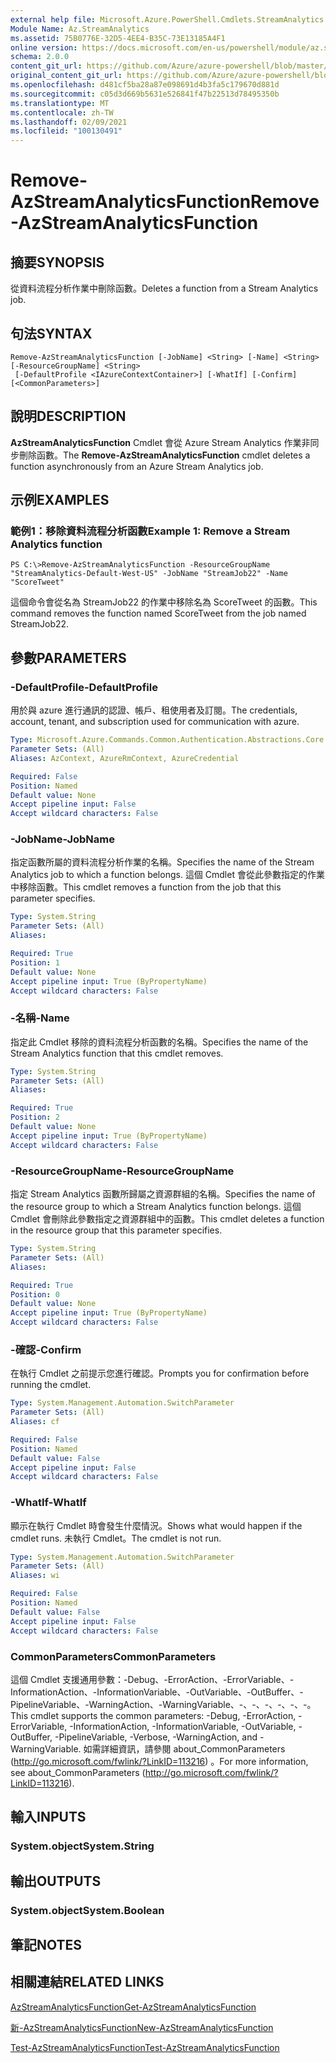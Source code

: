 ```yaml
---
external help file: Microsoft.Azure.PowerShell.Cmdlets.StreamAnalytics.dll-Help.xml
Module Name: Az.StreamAnalytics
ms.assetid: 75B0776E-32D5-4EE4-B35C-73E13185A4F1
online version: https://docs.microsoft.com/en-us/powershell/module/az.streamanalytics/remove-azstreamanalyticsfunction
schema: 2.0.0
content_git_url: https://github.com/Azure/azure-powershell/blob/master/src/StreamAnalytics/StreamAnalytics/help/Remove-AzStreamAnalyticsFunction.md
original_content_git_url: https://github.com/Azure/azure-powershell/blob/master/src/StreamAnalytics/StreamAnalytics/help/Remove-AzStreamAnalyticsFunction.md
ms.openlocfilehash: d481cf5ba28a87e098691d4b3fa5c179670d881d
ms.sourcegitcommit: c05d3d669b5631e526841f47b22513d78495350b
ms.translationtype: MT
ms.contentlocale: zh-TW
ms.lasthandoff: 02/09/2021
ms.locfileid: "100130491"
---
```

# <span data-ttu-id="2a556-101">Remove-AzStreamAnalyticsFunction</span><span class="sxs-lookup"><span data-stu-id="2a556-101">Remove-AzStreamAnalyticsFunction</span></span>

## <span data-ttu-id="2a556-102">摘要</span><span class="sxs-lookup"><span data-stu-id="2a556-102">SYNOPSIS</span></span>
<span data-ttu-id="2a556-103">從資料流程分析作業中刪除函數。</span><span class="sxs-lookup"><span data-stu-id="2a556-103">Deletes a function from a Stream Analytics job.</span></span>

## <span data-ttu-id="2a556-104">句法</span><span class="sxs-lookup"><span data-stu-id="2a556-104">SYNTAX</span></span>

```
Remove-AzStreamAnalyticsFunction [-JobName] <String> [-Name] <String> [-ResourceGroupName] <String>
 [-DefaultProfile <IAzureContextContainer>] [-WhatIf] [-Confirm] [<CommonParameters>]
```

## <span data-ttu-id="2a556-105">說明</span><span class="sxs-lookup"><span data-stu-id="2a556-105">DESCRIPTION</span></span>
<span data-ttu-id="2a556-106">**AzStreamAnalyticsFunction** Cmdlet 會從 Azure Stream Analytics 作業非同步刪除函數。</span><span class="sxs-lookup"><span data-stu-id="2a556-106">The **Remove-AzStreamAnalyticsFunction** cmdlet deletes a function asynchronously from an Azure Stream Analytics job.</span></span>

## <span data-ttu-id="2a556-107">示例</span><span class="sxs-lookup"><span data-stu-id="2a556-107">EXAMPLES</span></span>

### <span data-ttu-id="2a556-108">範例1：移除資料流程分析函數</span><span class="sxs-lookup"><span data-stu-id="2a556-108">Example 1: Remove a Stream Analytics function</span></span>
```
PS C:\>Remove-AzStreamAnalyticsFunction -ResourceGroupName "StreamAnalytics-Default-West-US" -JobName "StreamJob22" -Name "ScoreTweet"
```

<span data-ttu-id="2a556-109">這個命令會從名為 StreamJob22 的作業中移除名為 ScoreTweet 的函數。</span><span class="sxs-lookup"><span data-stu-id="2a556-109">This command removes the function named ScoreTweet from the job named StreamJob22.</span></span>

## <span data-ttu-id="2a556-110">參數</span><span class="sxs-lookup"><span data-stu-id="2a556-110">PARAMETERS</span></span>

### <span data-ttu-id="2a556-111">-DefaultProfile</span><span class="sxs-lookup"><span data-stu-id="2a556-111">-DefaultProfile</span></span>
<span data-ttu-id="2a556-112">用於與 azure 進行通訊的認證、帳戶、租使用者及訂閱。</span><span class="sxs-lookup"><span data-stu-id="2a556-112">The credentials, account, tenant, and subscription used for communication with azure.</span></span>

```yaml
Type: Microsoft.Azure.Commands.Common.Authentication.Abstractions.Core.IAzureContextContainer
Parameter Sets: (All)
Aliases: AzContext, AzureRmContext, AzureCredential

Required: False
Position: Named
Default value: None
Accept pipeline input: False
Accept wildcard characters: False
```

### <span data-ttu-id="2a556-113">-JobName</span><span class="sxs-lookup"><span data-stu-id="2a556-113">-JobName</span></span>
<span data-ttu-id="2a556-114">指定函數所屬的資料流程分析作業的名稱。</span><span class="sxs-lookup"><span data-stu-id="2a556-114">Specifies the name of the Stream Analytics job to which a function belongs.</span></span>
<span data-ttu-id="2a556-115">這個 Cmdlet 會從此參數指定的作業中移除函數。</span><span class="sxs-lookup"><span data-stu-id="2a556-115">This cmdlet removes a function from the job that this parameter specifies.</span></span>

```yaml
Type: System.String
Parameter Sets: (All)
Aliases:

Required: True
Position: 1
Default value: None
Accept pipeline input: True (ByPropertyName)
Accept wildcard characters: False
```

### <span data-ttu-id="2a556-116">-名稱</span><span class="sxs-lookup"><span data-stu-id="2a556-116">-Name</span></span>
<span data-ttu-id="2a556-117">指定此 Cmdlet 移除的資料流程分析函數的名稱。</span><span class="sxs-lookup"><span data-stu-id="2a556-117">Specifies the name of the Stream Analytics function that this cmdlet removes.</span></span>

```yaml
Type: System.String
Parameter Sets: (All)
Aliases:

Required: True
Position: 2
Default value: None
Accept pipeline input: True (ByPropertyName)
Accept wildcard characters: False
```

### <span data-ttu-id="2a556-118">-ResourceGroupName</span><span class="sxs-lookup"><span data-stu-id="2a556-118">-ResourceGroupName</span></span>
<span data-ttu-id="2a556-119">指定 Stream Analytics 函數所歸屬之資源群組的名稱。</span><span class="sxs-lookup"><span data-stu-id="2a556-119">Specifies the name of the resource group to which a Stream Analytics function belongs.</span></span>
<span data-ttu-id="2a556-120">這個 Cmdlet 會刪除此參數指定之資源群組中的函數。</span><span class="sxs-lookup"><span data-stu-id="2a556-120">This cmdlet deletes a function in the resource group that this parameter specifies.</span></span>

```yaml
Type: System.String
Parameter Sets: (All)
Aliases:

Required: True
Position: 0
Default value: None
Accept pipeline input: True (ByPropertyName)
Accept wildcard characters: False
```

### <span data-ttu-id="2a556-121">-確認</span><span class="sxs-lookup"><span data-stu-id="2a556-121">-Confirm</span></span>
<span data-ttu-id="2a556-122">在執行 Cmdlet 之前提示您進行確認。</span><span class="sxs-lookup"><span data-stu-id="2a556-122">Prompts you for confirmation before running the cmdlet.</span></span>

```yaml
Type: System.Management.Automation.SwitchParameter
Parameter Sets: (All)
Aliases: cf

Required: False
Position: Named
Default value: False
Accept pipeline input: False
Accept wildcard characters: False
```

### <span data-ttu-id="2a556-123">-WhatIf</span><span class="sxs-lookup"><span data-stu-id="2a556-123">-WhatIf</span></span>
<span data-ttu-id="2a556-124">顯示在執行 Cmdlet 時會發生什麼情況。</span><span class="sxs-lookup"><span data-stu-id="2a556-124">Shows what would happen if the cmdlet runs.</span></span>
<span data-ttu-id="2a556-125">未執行 Cmdlet。</span><span class="sxs-lookup"><span data-stu-id="2a556-125">The cmdlet is not run.</span></span>

```yaml
Type: System.Management.Automation.SwitchParameter
Parameter Sets: (All)
Aliases: wi

Required: False
Position: Named
Default value: False
Accept pipeline input: False
Accept wildcard characters: False
```

### <span data-ttu-id="2a556-126">CommonParameters</span><span class="sxs-lookup"><span data-stu-id="2a556-126">CommonParameters</span></span>
<span data-ttu-id="2a556-127">這個 Cmdlet 支援通用參數：-Debug、-ErrorAction、-ErrorVariable、-InformationAction、-InformationVariable、-OutVariable、-OutBuffer、-PipelineVariable、-WarningAction、-WarningVariable、-、-、-、-、-、-。</span><span class="sxs-lookup"><span data-stu-id="2a556-127">This cmdlet supports the common parameters: -Debug, -ErrorAction, -ErrorVariable, -InformationAction, -InformationVariable, -OutVariable, -OutBuffer, -PipelineVariable, -Verbose, -WarningAction, and -WarningVariable.</span></span> <span data-ttu-id="2a556-128">如需詳細資訊，請參閱 about_CommonParameters (http://go.microsoft.com/fwlink/?LinkID=113216) 。</span><span class="sxs-lookup"><span data-stu-id="2a556-128">For more information, see about_CommonParameters (http://go.microsoft.com/fwlink/?LinkID=113216).</span></span>

## <span data-ttu-id="2a556-129">輸入</span><span class="sxs-lookup"><span data-stu-id="2a556-129">INPUTS</span></span>

### <span data-ttu-id="2a556-130">System.object</span><span class="sxs-lookup"><span data-stu-id="2a556-130">System.String</span></span>

## <span data-ttu-id="2a556-131">輸出</span><span class="sxs-lookup"><span data-stu-id="2a556-131">OUTPUTS</span></span>

### <span data-ttu-id="2a556-132">System.object</span><span class="sxs-lookup"><span data-stu-id="2a556-132">System.Boolean</span></span>

## <span data-ttu-id="2a556-133">筆記</span><span class="sxs-lookup"><span data-stu-id="2a556-133">NOTES</span></span>

## <span data-ttu-id="2a556-134">相關連結</span><span class="sxs-lookup"><span data-stu-id="2a556-134">RELATED LINKS</span></span>

[<span data-ttu-id="2a556-135">AzStreamAnalyticsFunction</span><span class="sxs-lookup"><span data-stu-id="2a556-135">Get-AzStreamAnalyticsFunction</span></span>](./Get-AzStreamAnalyticsFunction.md)

[<span data-ttu-id="2a556-136">新-AzStreamAnalyticsFunction</span><span class="sxs-lookup"><span data-stu-id="2a556-136">New-AzStreamAnalyticsFunction</span></span>](./New-AzStreamAnalyticsFunction.md)

[<span data-ttu-id="2a556-137">Test-AzStreamAnalyticsFunction</span><span class="sxs-lookup"><span data-stu-id="2a556-137">Test-AzStreamAnalyticsFunction</span></span>](./Test-AzStreamAnalyticsFunction.md)


